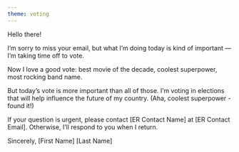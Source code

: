 ```yaml
---
theme: voting
---
```


Hello there! 

I’m sorry to miss your email, but what I’m doing today is kind of important ⁠— I’m taking time off to vote.

Now I love a good vote: best movie of the decade, coolest superpower, most rocking band name.

But today’s vote is more important than all of those. I’m voting in elections that will help influence the future of my country. (Aha, coolest superpower - found it!)

If your question is urgent, please contact [ER Contact Name] at [ER Contact Email]. Otherwise, I’ll respond to you when I return.


Sincerely,
[First Name] [Last Name] 

